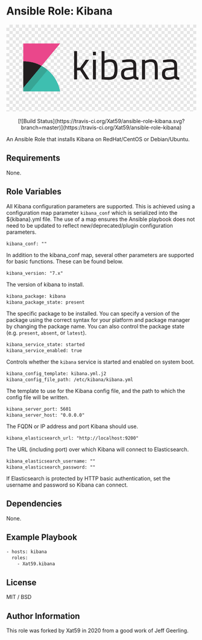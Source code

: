 # Ansible Role: Kibana

<p align="center">
    <a id="kibana" href="#kibana">
        <img src="https://github.com/Xat59/ansible-role-kibana/blob/master/media/kibana.png" alt="Kibana title" title="Kibana title" width="600"/>
    </a>
</p>

<p align="center">
[![Build Status](https://travis-ci.org/Xat59/ansible-role-kibana.svg?branch=master)](https://travis-ci.org/Xat59/ansible-role-kibana)
</p>

An Ansible Role that installs Kibana on RedHat/CentOS or Debian/Ubuntu.

## Requirements

None.

## Role Variables

All Kibana configuration parameters are supported. This is achieved using a configuration map parameter `kibana_conf` which is serialized into the ${kibana}.yml file. The use of a map ensures the Ansible playbook does not need to be updated to reflect new/deprecated/plugin configuration parameters.

    kibana_conf: ""

In addition to the kibana_conf map, several other parameters are supported for basic functions. These can be found below.

    kibana_version: "7.x"

The version of kibana to install.

    kibana_package: kibana
    kibana_package_state: present

The specific package to be installed. You can specify a version of the package using the correct syntax for your platform and package manager by changing the package name. You can also control the package state (e.g. `present`, `absent`, or `latest`).

    kibana_service_state: started
    kibana_service_enabled: true

Controls whether the `kibana` service is started and enabled on system boot.

    kibana_config_template: kibana.yml.j2
    kibana_config_file_path: /etc/kibana/kibana.yml

The template to use for the Kibana config file, and the path to which the config file will be written.

    kibana_server_port: 5601
    kibana_server_host: "0.0.0.0"

The FQDN or IP address and port Kibana should use.

    kibana_elasticsearch_url: "http://localhost:9200"

The URL (including port) over which Kibana will connect to Elasticsearch.

    kibana_elasticsearch_username: ""
    kibana_elasticsearch_password: ""

If Elasticsearch is protected by HTTP basic authentication, set the username and password so Kibana can connect.

## Dependencies

None.

## Example Playbook

    - hosts: kibana
      roles:
        - Xat59.kibana

## License

MIT / BSD

## Author Information

This role was forked by Xat59 in 2020 from a good work of Jeff Geerling.
